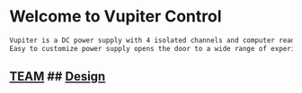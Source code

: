 # Welcome to Vupiter Control

```markdown
Vupiter is a DC power supply with 4 isolated channels and computer readout for logging/control. 
Easy to customize power supply opens the door to a wide range of experimentation.

```


## [TEAM](https://ams0187.github.io/Vupiter/members)        ## [Design](https://ams0187.github.io/Vupiter/design) 

